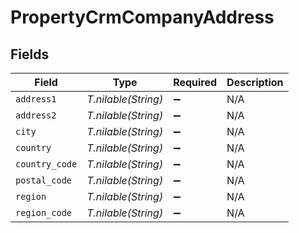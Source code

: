 # PropertyCrmCompanyAddress


## Fields

| Field               | Type                | Required            | Description         |
| ------------------- | ------------------- | ------------------- | ------------------- |
| `address1`          | *T.nilable(String)* | :heavy_minus_sign:  | N/A                 |
| `address2`          | *T.nilable(String)* | :heavy_minus_sign:  | N/A                 |
| `city`              | *T.nilable(String)* | :heavy_minus_sign:  | N/A                 |
| `country`           | *T.nilable(String)* | :heavy_minus_sign:  | N/A                 |
| `country_code`      | *T.nilable(String)* | :heavy_minus_sign:  | N/A                 |
| `postal_code`       | *T.nilable(String)* | :heavy_minus_sign:  | N/A                 |
| `region`            | *T.nilable(String)* | :heavy_minus_sign:  | N/A                 |
| `region_code`       | *T.nilable(String)* | :heavy_minus_sign:  | N/A                 |
